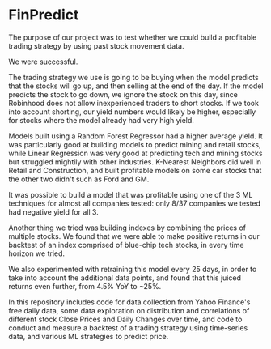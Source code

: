 # FinPredict

The purpose of our project was to test whether we could build a profitable trading strategy by using past stock movement data. 

We were successful.

The trading strategy we use is going to be buying when the model predicts that the stocks will go up, and then selling at the end of the day. If the model predicts the stock to go down, we ignore the stock on this day, since Robinhood does not allow inexperienced traders to short stocks. If we took into account shorting, our yield numbers would likely be higher, especially for stocks where the model already had very high yield.

Models built using a Random Forest Regressor had a higher average yield. It was particularly good at building models to predict mining and retail stocks, while Linear Regression was very good at predicting tech and mining stocks but struggled mightily with other industries. K-Nearest Neighbors did well in Retail and Construction, and built profitable models on some car stocks that the other two didn't such as Ford and GM.

It was possible to build a model that was profitable using one of the 3 ML techniques for almost all companies tested: only 8/37 companies we tested had negative yield for all 3. 

Another thing we tried was building indexes by combining the prices of multiple stocks. We found that we were able to make positive returns in our backtest of an index comprised of blue-chip tech stocks, in every time horizon we tried. 

We also experimented with retraining this model every 25 days, in order to take into account the additional data points, and found that this juiced returns even further, from 4.5% YoY to ~25%.

In this repository includes code for data collection from Yahoo Finance's free daily data, some data exploration on distribution and correlations of different stock Close Prices and Daily Changes over time, and code to conduct and measure a backtest of a trading strategy using time-series data, and various ML strategies to predict price.

